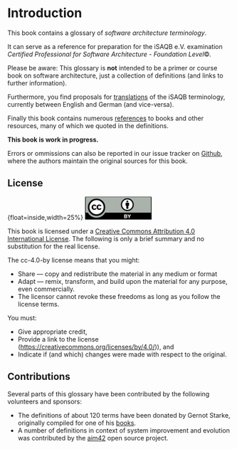 # Introduction

This book contains a glossary of _software architecture terminology_.

It can serve as a reference for preparation for the iSAQB e.V.
 examination 
_Certified Professional for Software Architecture - Foundation Level_©.

Please be aware: This glossary is **not** intended to be a primer or course book
on software architecture, just a collection of definitions (and links to further information).

Furthermore, you find proposals for [translations](#section-translations) 
of the iSAQB terminology,
currently between English and German (and vice-versa).

Finally this book contains numerous [references](#section-references) to books
and other resources, many of which we quoted in the definitions.

**This book is work in progress.** 

Errors or ommissions can also be reported in our issue tracker on
[Github](https://github.com/isaqb-org/glossary/issues),
where the authors maintain the original sources for this book.


## License

{float=inside,width=25%}
![](images/cc-by.png)

This book is licensed under a 
[Creative Commons Attribution 4.0 International License](https://creativecommons.org/licenses/by/4.0/). 
The following is only a brief summary and no substitution for the real license.

The cc-4.0-by license means that you might:

* Share — copy and redistribute the material in any medium or format
* Adapt — remix, transform, and build upon the material for any purpose, even commercially.
*    The licensor cannot revoke these freedoms as long as you follow the license terms.

You must:

* Give appropriate credit,
* Provide a link to the license (https://creativecommons.org/licenses/by/4.0/)), and
* Indicate if (and which) changes were made with respect to the original.


## Contributions

Several parts of this glossary have been contributed
by the following volunteers and sponsors:

* The definitions of about 120 terms have been donated by
Gernot Starke, originally compiled for one of his 
[books](https://leanpub.com/esa42/).
* A number of definitions in context of system improvement and evolution
was contributed by the [aim42](http://aim42.github.io/) open source project.


